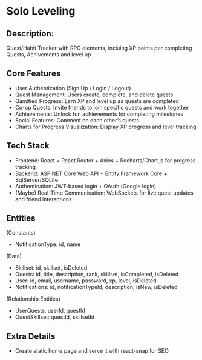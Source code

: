 # Solo Leveling

## Description:

Quest/Habit Tracker with RPG elements, incluing XP points per completing Quests, Achivements and level up


## Core Features

- User Authentication (Sign Up / Login / Logout)
- Quest Management: Users create, complete, and delete quests
- Gamified Progress: Earn XP and level up as quests are completed
- Co-op Quests: Invite friends to join specific quests and work together
- Achievements: Unlock fun achievements for completing milestones
- Social Features: Comment on each other’s quests
- Charts for Progress Visualization: Display XP progress and level tracking

## Tech Stack

- Frontend: React + React Router + Axios + Recharts/Chart.js for progress tracking
- Backend: ASP.NET Core Web API + Entity Framework Core + SqlServer/SQLite
- Authentication: JWT-based login + OAuth (Google login)
- (Maybe) Real-Time Communication: WebSockets for live quest updates and friend interactions

## Entities

(Constants)
- NotificationType: id, name

(Data)
- Skillset: id, skillset, isDeleted
- Quests: id, title, description, rank, skillset, isCompleted, isDeleted
- User: id, email, username, password, xp, level, isDeleted
- Notifications: id, notificationTypeId, description, isNew, isDeleted

(Relationship Entities)
- UserQuests: userId, questId
- QuestSkillset: questId, skillsetId

## Extra Details

- Create static home page and serve it with react-snap for SEO
